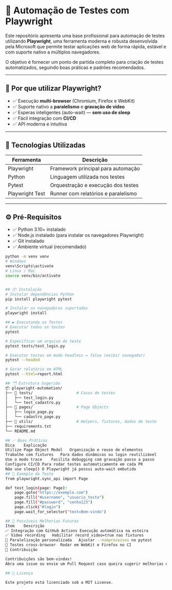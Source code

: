 # 🎯 Automação de Testes com Playwright

Este repositório apresenta uma base profissional para automação de testes utilizando **Playwright**, uma ferramenta moderna e robusta desenvolvida pela Microsoft que permite testar aplicações web de forma rápida, estável e com suporte nativo a múltiplos navegadores.

O objetivo é fornecer um ponto de partida completo para criação de testes automatizados, seguindo boas práticas e padrões recomendados.

---

## 🚀 Por que utilizar Playwright?

- ✅ Execução **multi-browser** (Chromium, Firefox e WebKit)
- ✅ Suporte nativo a **paralelismo** e **gravação de vídeo**
- ✅ Esperas inteligentes (auto-wait) — **sem uso de sleep**
- ✅ Fácil integração com **CI/CD**
- ✅ API moderna e intuitiva

---

## 🧰 Tecnologias Utilizadas

| Ferramenta       | Descrição                              |
|------------------|-----------------------------------------|
| Playwright       | Framework principal para automação      |
| Python           | Linguagem utilizada nos testes          |
| Pytest           | Orquestração e execução dos testes      |
| Playwright Test  | Runner com relatórios e paralelismo     |

---

## ⚙️ Pré-Requisitos

- ✅ Python 3.10+ instalado  
- ✅ Node.js instalado (para instalar os navegadores Playwright)  
- ✅ Git instalado  
- ✅ Ambiente virtual (recomendado)

```bash
python -m venv venv
# Windows
venv\Scripts\activate
# Linux / Mac
source venv/bin/activate


## 📦 Instalação
# Instalar dependências Python
pip install playwright pytest

# Instalar os navegadores suportados
playwright install

## ▶️ Executando os Testes
# Executar todos os testes
pytest

# Especificar um arquivo de teste
pytest tests/test_login.py

# Executar testes em modo headless = false (exibir navegador)
pytest --headed

# Gerar relatório em HTML
pytest --html=report.html

## 🗂️ Estrutura Sugerida
📦 playwright-automation/
├── 📁 tests/                   # Casos de testes
│   ├── test_login.py
│   └── test_cadastro.py
├── 📁 pages/                   # Page Objects
│   ├── login_page.py
│   └── cadastro_page.py
├── 📁 utils/                   # Helpers, fixtures, dados de teste
├── requirements.txt
└── README.md

## ✅ Boas Práticas
Dica	Explicação
Utilize Page Object Model	Organização e reuso de elementos
Trabalhe com fixtures	Para dados dinâmicos ou login reutilizável
Use o modo trace	Facilita debugging com gravação passo a passo
Configure CI/CD	Para rodar testes automaticamente em cada PR
Não use sleep()	O Playwright já possui auto-wait embutido
## 🔎 Exemplo de Teste
from playwright.sync_api import Page

def test_login(page: Page):
    page.goto("https://exemplo.com")
    page.fill("#username", "usuario_teste")
    page.fill("#password", "senha123")
    page.click("#login")
    page.wait_for_selector("text=Bem-vindo")

## 🔮 Possíveis Melhorias Futuras
Item	Descrição
✅ Integração com GitHub Actions	Execução automática na esteira
✅ Video recording	Habilitar record_video=true nas fixtures
🔧 Paralelização personalizada	Ajustar --numprocesses no pytest
🔧 Testes cross-browser	Rodar em WebKit e Firefox no CI
🤝 Contribuição

Contribuições são bem-vindas!
Abra uma issue ou envie um Pull Request caso queira sugerir melhorias ou implementar novas features.

## 📄 Licença

Este projeto está licenciado sob a MIT License.